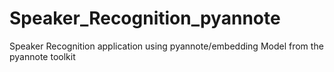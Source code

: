 # Speaker_Recognition_pyannote
Speaker Recognition application using pyannote/embedding Model from the pyannote toolkit

